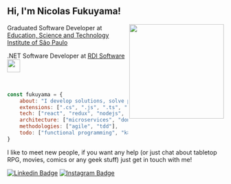 <h2> Hi, I'm Nicolas Fukuyama!</h2>
<img align='right' src="https://media.giphy.com/media/3oKIPnbKgN3bXeVpvy/giphy.gif" width="220">
<p>Graduated Software Developer at <a href="https://www.ifsp.edu.br/">Education, Science and Technology Institute of São Paulo</a></p>
<p>.NET Software Developer at <a href="https://www.rdisoftware.com/">RDI Software <img src="https://www.rdisoftware.com/img/logo.png" width="30"> </a>
</em></p><br>

```javascript
const fukuyama = {
    about: "I develop solutions, solve problems and I'm also good at googling",
    extensions: [".cs", ".js", ".ts", ".py"],
    tech: ["react", "redux", "nodejs", "docker"],
    architecture: ["microservices", "domain driven design"],
    methodologies: ["agile", "tdd"],
    todo: ["functional programming", "k8s"]
}
```

<p>I like to meet new people, if you want any help (or just chat about tabletop RPG, movies, comics or any geek stuff) just get in touch with me!</p>

[![Linkedin Badge](https://img.shields.io/badge/-nicolasfkm-blue?style=flat-square&logo=Linkedin&logoColor=white&link=https://www.linkedin.com/in/nicolasfukuyama/)](https://www.linkedin.com/in/nicolasfukuyama/)
[![Instagram Badge](https://img.shields.io/badge/-nifukuyama-red?style=flat-square&logo=Instagram&logoColor=white&link=https://www.instagram.com/nifukuyama/)](https://www.instagram.com/nifukuyama/)
